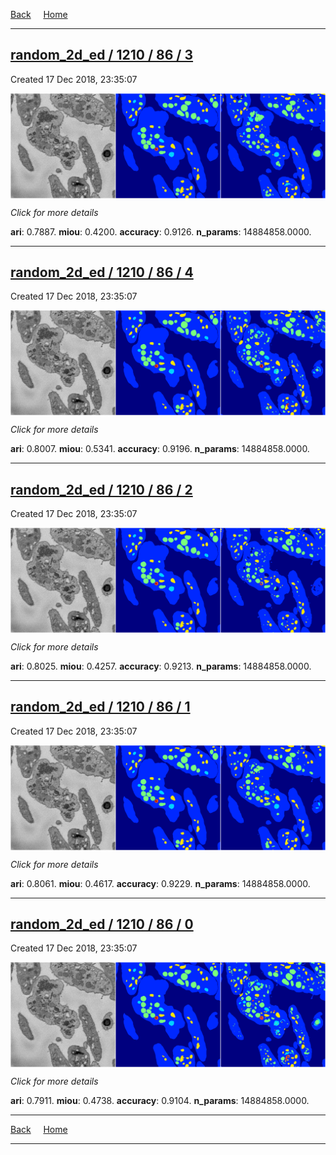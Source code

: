 
[Back](..)&nbsp;&nbsp;&nbsp;&nbsp;&nbsp;[Home](https://leapmanlab.github.io/snapshots)

---

<div class="summary"><a href="3"><h2>random_2d_ed / 1210 / 86 / 3</h2></a><p>Created 17 Dec 2018, 23:35:07
</p><a href="3"><img src="3/media/summary.png" align="center"></a><p>
<i>Click for more details</i>
</p></div>

**ari**: 0.7887. **miou**: 0.4200. **accuracy**: 0.9126. **n_params**: 14884858.0000. 

---

<div class="summary"><a href="4"><h2>random_2d_ed / 1210 / 86 / 4</h2></a><p>Created 17 Dec 2018, 23:35:07
</p><a href="4"><img src="4/media/summary.png" align="center"></a><p>
<i>Click for more details</i>
</p></div>

**ari**: 0.8007. **miou**: 0.5341. **accuracy**: 0.9196. **n_params**: 14884858.0000. 

---

<div class="summary"><a href="2"><h2>random_2d_ed / 1210 / 86 / 2</h2></a><p>Created 17 Dec 2018, 23:35:07
</p><a href="2"><img src="2/media/summary.png" align="center"></a><p>
<i>Click for more details</i>
</p></div>

**ari**: 0.8025. **miou**: 0.4257. **accuracy**: 0.9213. **n_params**: 14884858.0000. 

---

<div class="summary"><a href="1"><h2>random_2d_ed / 1210 / 86 / 1</h2></a><p>Created 17 Dec 2018, 23:35:07
</p><a href="1"><img src="1/media/summary.png" align="center"></a><p>
<i>Click for more details</i>
</p></div>

**ari**: 0.8061. **miou**: 0.4617. **accuracy**: 0.9229. **n_params**: 14884858.0000. 

---

<div class="summary"><a href="0"><h2>random_2d_ed / 1210 / 86 / 0</h2></a><p>Created 17 Dec 2018, 23:35:07
</p><a href="0"><img src="0/media/summary.png" align="center"></a><p>
<i>Click for more details</i>
</p></div>

**ari**: 0.7911. **miou**: 0.4738. **accuracy**: 0.9104. **n_params**: 14884858.0000. 

---

[Back](..)&nbsp;&nbsp;&nbsp;&nbsp;&nbsp;[Home](https://leapmanlab.github.io/snapshots)

---